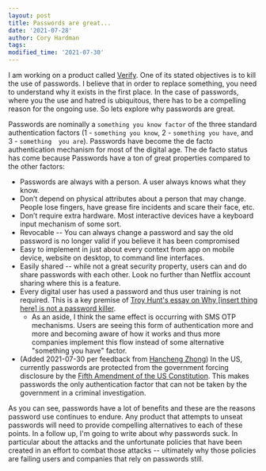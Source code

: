 ```yaml
---
layout: post
title: Passwords are great...
date: '2021-07-28'
author: Cory Hardman
tags: 
modified_time: '2021-07-30'
---
```


I am working on a product called
[Verify](https://www.veritone.com/veritone-verify/). One of its stated
objectives is to kill the use of passwords. I believe that in order to replace
something, you need to understand why it exists in the first place. In the case
of passwords, where you the use and hatred is ubiquitous, there has to be
a compelling reason for the ongoing use. So lets explore why passwords are
great.

Passwords are nominally a `something you know factor` of the three standard 
authentication factors (1 - `something you know`, 2 - `something you have`, and 3 - `something 
you are`). Passwords have become the de facto authentication mechanism 
for most of the digital age. The de facto status has come because Passwords 
have a ton of great properties compared to the other factors: 

* Passwords are always with a person. A user always knows what they know.
* Don’t depend on physical attributes about a person that may change. People lose fingers, have grease fire incidents and scare their face, etc.
* Don’t require extra hardware. Most interactive devices have a keyboard input mechanism of some sort.
* Revocable -- You can always change a password and say the old password is no longer valid if you believe it has been compromised
* Easy to implement in just about every context from app on mobile device, website on desktop, to command line interfaces. 
* Easily shared -- while not a great security property, users can and do share
    passwords with each other. Look no further than Netflix account sharing where
    this is a feature.
* Every digital user has used a password and thus user training is not
    required. This is a key premise of [Troy Hunt's essay on Why [insert thing
    here] is not a password
    killer](https://www.troyhunt.com/heres-why-insert-thing-here-is-not-a-password-killer/). 
  * As an aside, I think the same effect is occurring with SMS OTP mechanisms.
      Users are seeing this form of authentication more and more and becoming
      aware of how it works and thus more companies implement this flow instead of
      some alternative "something you have" factor.
* (Added 2021-07-30 per feedback from [Hancheng
    Zhong](https://www.linkedin.com/in/hczhong/)) In the US, currently passwords are protected from the government forcing disclosure by the [Fifth Amendment of the US Constitution](https://constitution.congress.gov/constitution/amendment-5/). This makes passwords the only authentication factor that can not be taken by the government in a criminal investigation. 

As you can see, passwords have a lot of benefits and these are the reasons
password use continues to endure. Any product that attempts to unseat passwords
will need to provide compelling alternatives to each of these points. In a 
follow up, I'm going to write about why passwords suck. In particular about 
the attacks and the unfortunate policies that have been created in an effort to 
combat those attacks -- ultimately why those policies are failing users and 
companies that rely on passwords still.

